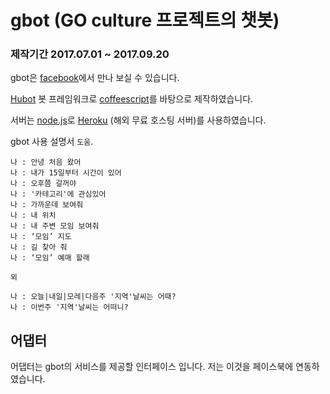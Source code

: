 # gbot (GO culture 프로젝트의 챗봇)
### 제작기간 2017.07.01 ~ 2017.09.20

gbot은 [facebook][facebook]에서 만나 보실 수 있습니다.

[Hubot][hubot] 봇 프레임워크로 [coffeescript][coffee]를 바탕으로 제작하였습니다.

서버는 [node.js][node.js]로 [Heroku][heroku] (해외 무료 호스팅 서버)를 사용하였습니다.


[heroku]: http://www.heroku.com
[hubot]: http://hubot.github.com
[node.js]: https://nodejs.org/ko/
[facebook]: https://www.facebook.com/messages/t/1504573752914456
[coffee]: http://coffeescript.org/

gbot 사용 설명서 `도움`.

    나 : 안녕 처음 왔어
    나 : 내가 15일부터 시간이 있어
    나 : 오후쯤 갈꺼야
    나 : '카테고리'에 관심있어
    나 : 가까운데 보여줘
    나 : 내 위치
    나 : 내 주변 모임 보여줘
    나 : ‘모임’ 지도
    나 : 길 찾아 줘
    나 : ‘모임’ 예매 할래

    외

    나 : 오늘|내일|모레|다음주 '지역'날씨는 어때?
    나 : 이번주 '지역'날씨는 어떠니?

## 어댑터

어댑터는 gbot의 서비스를 제공할 인터페이스 입니다.
저는 이것을 페이스북에 연동하였습니다.



[heroku-node-docs]: http://devcenter.heroku.com/articles/node-js
[deploy-heroku]: https://github.com/github/hubot/blob/master/docs/deploying/heroku.md
[deploy-unix]: https://github.com/github/hubot/blob/master/docs/deploying/unix.md
[deploy-windows]: https://github.com/github/hubot/blob/master/docs/deploying/windows.md
